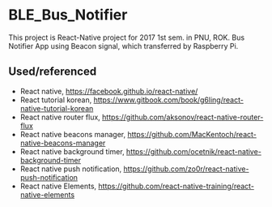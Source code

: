 # BLE_Bus_Notifier
This project is React-Native project for 2017 1st sem. in PNU, ROK.
Bus Notifier App using Beacon signal, which transferred by Raspberry Pi.

## Used/referenced

+ React native, https://facebook.github.io/react-native/
+ React tutorial korean, https://www.gitbook.com/book/g6ling/react-native-tutorial-korean
+ React native router flux, https://github.com/aksonov/react-native-router-flux
+ React native beacons manager, https://github.com/MacKentoch/react-native-beacons-manager
+ React native background timer, https://github.com/ocetnik/react-native-background-timer
+ React native push notification, https://github.com/zo0r/react-native-push-notification
+ React native Elements, https://github.com/react-native-training/react-native-elements
